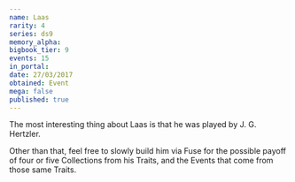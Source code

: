 ```yaml
---
name: Laas
rarity: 4
series: ds9
memory_alpha:
bigbook_tier: 9
events: 15
in_portal:
date: 27/03/2017
obtained: Event
mega: false
published: true
---
```


The most interesting thing about Laas is that he was played by J. G. Hertzler.

Other than that, feel free to slowly build him via Fuse for the possible payoff of four or five Collections from his Traits, and the Events that come from those same Traits.
